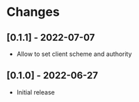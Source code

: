 # Changes

## [0.1.1] - 2022-07-07

* Allow to set client scheme and authority

## [0.1.0] - 2022-06-27

* Initial release
